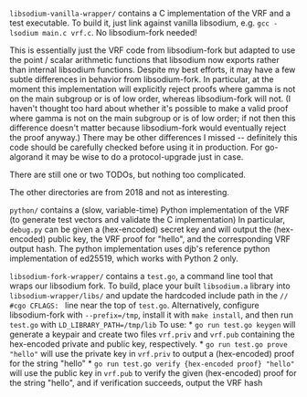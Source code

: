 `libsodium-vanilla-wrapper/` contains a C implementation of the VRF and a test executable. To build it, just link against vanilla libsodium, e.g. `gcc -lsodium main.c vrf.c`. No libsodium-fork needed!

This is essentially just the VRF code from libsodium-fork but adapted to use the point / scalar arithmetic functions that libsodium now exports rather than internal libsodium functions. Despite my best efforts, it may have a few subtle differences in behavior from libsodium-fork. In particular, at the moment this implementation will explicitly reject proofs where gamma is not on the main subgroup or is of low order, whereas libsodium-fork will not. (I haven't thought too hard about whether it's possible to make a valid proof where gamma is not on the main subgroup or is of low order; if not then this difference doesn't matter because libsodium-fork would eventually reject the proof anyway.) There may be other differences I missed -- definitely this code should be carefully checked before using it in production. For go-algorand it may be wise to do a protocol-upgrade just in case.

There are still one or two TODOs, but nothing too complicated.

The other directories are from 2018 and not as interesting.

`python/` contains a (slow, variable-time) Python implementation of the VRF (to generate test vectors and validate the C implementation)
In particular, `debug.py` can be given a (hex-encoded) secret key and will output the (hex-encoded) public key, the VRF proof for "hello", and the corresponding VRF output hash.
The python implementation uses djb's reference python implementation of ed25519, which works with Python 2 only.

`libsodium-fork-wrapper/` contains a `test.go`, a command line tool that wraps our libsodium fork. To build, place your built `libsodium.a` library into `libsodium-wrapper/libs/` and update the hardcoded include path in the `// #cgo CFLAGS: ` line near the top of `test.go`. Alternatively, configure libsodium-fork with `--prefix=/tmp`, install it with `make install`, and then run `test.go` with `LD_LIBRARY_PATH=/tmp/lib`
To use:
	* `go run test.go keygen` will generate a keypair and create two files `vrf.priv` and `vrf.pub` containing the hex-encoded private and public key, respectively.
	* `go run test.go prove "hello"` will use the private key in `vrf.priv` to output a (hex-encoded) proof for the string "hello"
	* `go run test.go verify {hex-encoded proof} "hello"` will use the public key in `vrf.pub` to verify the given (hex-encoded) proof for the string "hello", and if verification succeeds, output the VRF hash
